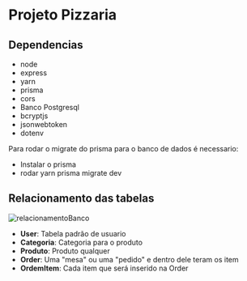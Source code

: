 # Projeto Pizzaria

## Dependencias
-   node
-   express
-   yarn
-   prisma
-   cors
-   Banco Postgresql
-   bcryptjs
-   jsonwebtoken
-   dotenv

Para rodar o migrate  do prisma para o banco de dados é necessario:
-   Instalar o prisma
-   rodar yarn prisma migrate dev

## Relacionamento das tabelas

![relacionamentoBanco](/assets/bancoPizza.png)

- **User**: Tabela padrão de usuario
- **Categoria**:  Categoria para o produto
- **Produto**: Produto qualquer
- **Order**: Uma "mesa" ou uma "pedido" e dentro dele teram os item
- **OrdemItem**: Cada item que será inserido na Order